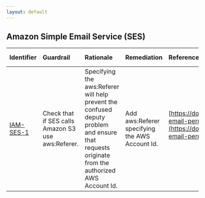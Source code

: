```yaml
---
layout: default
---
```




## Amazon Simple Email Service (SES)

| Identifier                                         | Guardrail                                          | Rationale                                                                                                                                       | Remediation                                    | References                                                                                                                                                                                                                                             |   Policy | IAM Actions   |
|:---------------------------------------------------|:---------------------------------------------------|:------------------------------------------------------------------------------------------------------------------------------------------------|:-----------------------------------------------|:-------------------------------------------------------------------------------------------------------------------------------------------------------------------------------------------------------------------------------------------------------|---------:|:--------------|
| <a id="IAM-SES-1" href="#IAM-SES-1" >IAM-SES-1</a> | Check that if SES calls Amazon S3 use aws:Referer. | Specifying the aws:Referer will help prevent the confused deputy problem and ensure that requests originate from the authorized AWS Account Id. | Add aws:Referer specifying the AWS Account Id. | [https://docs.aws.amazon.com/ses/latest/DeveloperGuide/receiving-email-permissions.html#receiving-email-permissions-s3](https://docs.aws.amazon.com/ses/latest/DeveloperGuide/receiving-email-permissions.html#receiving-email-permissions-s3)<br><br> |      nan |               |